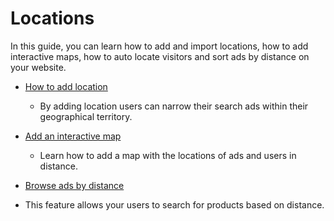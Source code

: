 # Locations

In this guide, you can learn how to add and import locations, how to add interactive maps, how to auto locate visitors and sort ads by distance on your website.

* [How to add location](Classifieds-add-location.md)
   -  By adding location  users can narrow their search ads within their geographical territory.

* [Add an interactive map](Content-create-an-interactive-map.md)
  - Learn how to add a map with the locations of ads and users in distance. 
 
 * [Browse ads by distance](https://github.com/yclas/guides/blob/master/docs/Search-ads-by-distance.md)
  - This feature allows your users to search for products based on distance.
